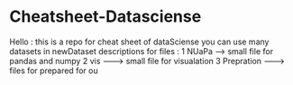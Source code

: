 # Cheatsheet-Datasciense


Hello : 
this is a repo for cheat sheet of dataSciense you can use many datasets in newDataset 
descriptions for files :
1 NUaPa --> small file for pandas and numpy 
2 vis ---> small file for visualation
3 Prepration ---> files for prepared for ou
